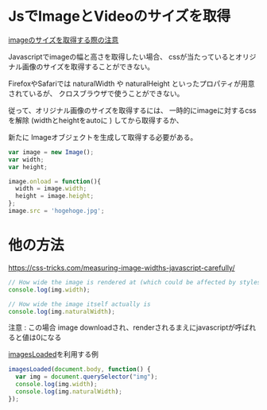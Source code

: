 JsでImageとVideoのサイズを取得
==============================


[imageのサイズを取得する際の注意](https://qiita.com/gonshi_com/items/b7bef3544314503bb9df)

Javascriptでimageの幅と高さを取得したい場合、
cssが当たっているとオリジナル画像のサイズを取得することができない。

FirefoxやSafariでは naturalWidth や naturalHeight といったプロパティが用意されているが、
クロスブラウザで使うことができない。

従って、オリジナル画像のサイズを取得するには、
一時的にimageに対するcssを解除 (widthとheightをautoに ) してから取得するか、

新たに Imageオブジェクトを生成して取得する必要がある。

```js
var image = new Image();
var width;
var height;

image.onload = function(){
  width = image.width;
  height = image.height;
};
image.src = 'hogehoge.jpg';
```

# 他の方法
<https://css-tricks.com/measuring-image-widths-javascript-carefully/>

```js
// How wide the image is rendered at (which could be affected by styles)
console.log(img.width);

// How wide the image itself actually is
console.log(img.naturalWidth);
```

注意 : この場合 image downloadされ、renderされるまえにjavascriptが呼ばれると値は0になる


[imagesLoaded](https://imagesloaded.desandro.com/)を利用する例

```js
imagesLoaded(document.body, function() {
  var img = document.querySelector("img");
  console.log(img.width);
  console.log(img.naturalWidth);
});
```